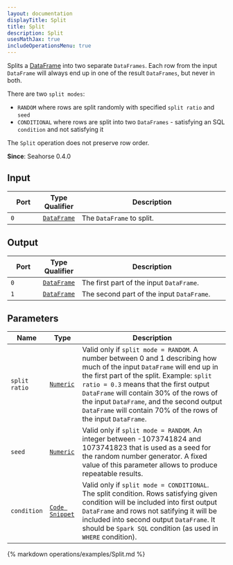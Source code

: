 ```yaml
---
layout: documentation
displayTitle: Split
title: Split
description: Split
usesMathJax: true
includeOperationsMenu: true
---
```


Splits a [DataFrame](../classes/dataframe.html) into two separate `DataFrames`. Each row from the
input `DataFrame` will always end up in one of the result `DataFrames`, but never in both.

There are two `split modes`:

* `RANDOM` where rows are split randomly with specified `split ratio` and `seed`
* `CONDITIONAL` where rows are split into two `DataFrames` - satisfying an SQL `condition` and not satisfying it

The `Split` operation does not preserve row order.

**Since**: Seahorse 0.4.0

## Input

<table>
<thead>
<tr>
<th style="width:15%">Port</th>
<th style="width:15%">Type Qualifier</th>
<th style="width:70%">Description</th>
</tr>
</thead>
<tbody>
<tr>
<td><code>0</code></td>
<td><code><a href="../classes/dataframe.html">DataFrame</a></code></td>
<td>The <code>DataFrame</code> to split.</td>
</tr>
</tbody>
</table>

## Output

<table>
<thead>
<tr>
<th style="width:15%">Port</th>
<th style="width:15%">Type Qualifier</th>
<th style="width:70%">Description</th>
</tr>
</thead>
<tbody>
<tr>
<td><code>0</code></td>
<td><code><a href="../classes/dataframe.html">DataFrame</a></code></td>
<td>The first part of the input <code>DataFrame</code>.</td>
</tr>
<tr>
<td><code>1</code></td>
<td><code><a href="../classes/dataframe.html">DataFrame</a></code></td>
<td>The second part of the input <code>DataFrame</code>.</td>
</tr>
</tbody>
</table>

## Parameters

<table class="table">
<thead>
<tr>
<th style="width:15%">Name</th>
<th style="width:15%">Type</th>
<th style="width:70%">Description</th>
</tr>
</thead>
<tbody>
<tr>
<td><code>split ratio</code></td>
<td><code><a href="../parameter_types.html#numeric">Numeric</a></code></td>
<td>Valid only if <code>split mode = RANDOM</code>.
  A number between 0 and 1 describing how much of the input <code>DataFrame</code> will end up in
  the first part of the split. Example: <code>split ratio = 0.3</code> means that the first output
  <code>DataFrame</code> will contain 30% of the rows of the input <code>DataFrame</code>, and the
  second output <code>DataFrame</code> will contain 70% of the rows of the input
  <code>DataFrame</code>.
</td>
</tr>
<tr>
<td><code>seed</code></td>
<td><code><a href="../parameter_types.html#numeric">Numeric</a></code></td>
<td>Valid only if <code>split mode = RANDOM</code>.
  An integer between -1073741824 and 1073741823 that is used as a seed for the random number
  generator. A fixed value of this parameter allows to produce repeatable results.
</td>
</tr>
<tr>
<td><code>condition</code></td>
<td><code><a href="../parameter_types.html#code-snippet">Code Snippet</a></code></td>
<td>Valid only if <code>split mode = CONDITIONAL</code>.
The split condition. Rows satisfying given condition will be included into first output <code>DataFrame</code>
and rows not satifying it will be included into second output <code>DataFrame</code>.
It should be <code>Spark SQL</code> condition (as used in <code>WHERE</code> condition).</td>
</tr>
</tbody>
</table>

{% markdown operations/examples/Split.md %}
